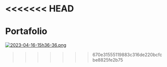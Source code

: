 <<<<<<< HEAD
=======
# Portafolio


[![2023-04-16-15h36-36.png](https://i.postimg.cc/XqWGwtrd/2023-04-16-15h36-36.png)](https://postimg.cc/62HpKjLp)


>>>>>>> 670e31555119883c316de220bcfcbe8825fe2b75

